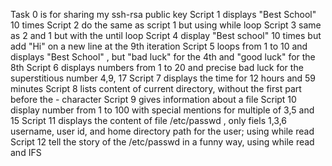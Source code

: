 Task 0 is for sharing my ssh-rsa public key 
Script 1 displays "Best School" 10 times 
Script 2 do the same as script 1 but using while loop
 Script 3 same as 2 and 1 but with the until loop
Script 4 display "Best school" 10 times but add "Hi" on a new line at the 9th iteration
 Script 5 loops from 1 to 10 and displays "Best School" , but "bad luck" for the 4th and "good luck" for the 8th 
Script 6 displays numbers from 1 to 20 and precise bad luck for the superstitious number 4,9, 17
Script 7 displays the time for 12 hours and 59 minutes
Script 8 lists content of current directory, without the first part before the - character
Script 9 gives information about a file
 Script 10 display number from 1 to 100 with special mentions for multiple of 3,5 and 15
Script 11 displays the content of file /etc/passwd , only fiels 1,3,6 username, user id, and home directory path for the user; using while read
Script 12 tell the story of the /etc/passwd in a funny way, using while read and IFS
